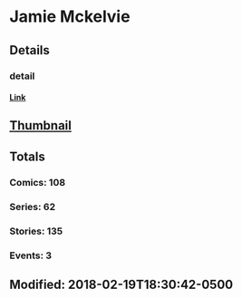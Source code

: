 # Jamie  Mckelvie 
## Details
### detail
#### [Link](http://marvel.com/comics/creators/8671/jamie_mckelvie?utm_campaign=apiRef&utm_source=225578a89fc76f3d20fbffda5d17a88d)
## [Thumbnail](http://i.annihil.us/u/prod/marvel/i/mg/7/e0/4baddc1aeadf9.jpg)
## Totals
### Comics: 108
### Series: 62
### Stories: 135
### Events: 3
## Modified: 2018-02-19T18:30:42-0500